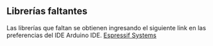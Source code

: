## Librerías faltantes
Las librerías que faltan se obtienen ingresando el siguiente link en las preferencias del IDE Arduino IDE.
<a href="https://dl.espressif.com/dl/package_esp32_index.json">Espressif Systems</a>
